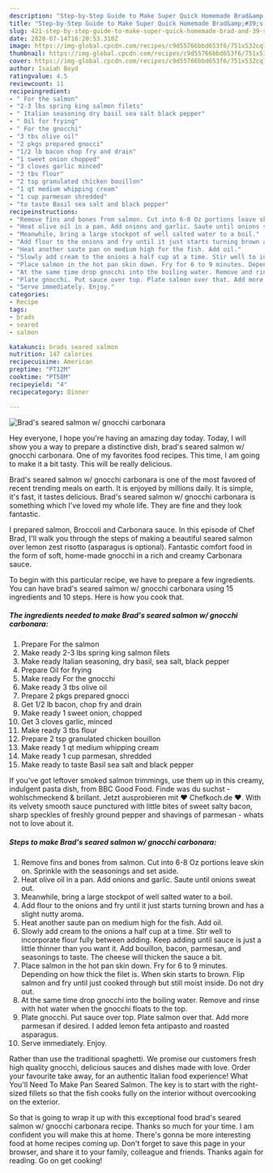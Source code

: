 ```yaml
---
description: "Step-by-Step Guide to Make Super Quick Homemade Brad&amp;#39;s seared salmon w/ gnocchi carbonara"
title: "Step-by-Step Guide to Make Super Quick Homemade Brad&amp;#39;s seared salmon w/ gnocchi carbonara"
slug: 421-step-by-step-guide-to-make-super-quick-homemade-brad-and-39-s-seared-salmon-w-gnocchi-carbonara
date: 2020-07-14T16:20:53.310Z
image: https://img-global.cpcdn.com/recipes/c9d55766bbd653f6/751x532cq70/brads-seared-salmon-w-gnocchi-carbonara-recipe-main-photo.jpg
thumbnail: https://img-global.cpcdn.com/recipes/c9d55766bbd653f6/751x532cq70/brads-seared-salmon-w-gnocchi-carbonara-recipe-main-photo.jpg
cover: https://img-global.cpcdn.com/recipes/c9d55766bbd653f6/751x532cq70/brads-seared-salmon-w-gnocchi-carbonara-recipe-main-photo.jpg
author: Isaiah Boyd
ratingvalue: 4.5
reviewcount: 11
recipeingredient:
- " For the salmon"
- "2-3 lbs spring king salmon filets"
- " Italian seasoning dry basil sea salt black pepper"
- " Oil for frying"
- " For the gnocchi"
- "3 tbs olive oil"
- "2 pkgs prepared gnocci"
- "1/2 lb bacon chop fry and drain"
- "1 sweet onion chopped"
- "3 cloves garlic minced"
- "3 tbs flour"
- "2 tsp granulated chicken bouillon"
- "1 qt medium whipping cream"
- "1 cup parmesan shredded"
- "to taste Basil sea salt and black pepper"
recipeinstructions:
- "Remove fins and bones from salmon. Cut into 6-8 Oz portions leave skin on. Sprinkle with the seasonings and set aside."
- "Heat olive oil in a pan. Add onions and garlic. Saute until onions sweat out."
- "Meanwhile, bring a large stockpot of well salted water to a boil."
- "Add flour to the onions and fry until it just starts turning brown and has a slight nutty aroma."
- "Heat another saute pan on medium high for the fish. Add oil."
- "Slowly add cream to the onions a half cup at a time. Stir well to incorporate flour fully between adding. Keep adding until sauce is just a little thinner than you want it. Add bouillon, bacon, parmesan, and seasonings to taste. The cheese will thicken the sauce a bit."
- "Place salmon in the hot pan skin down. Fry for 6 to 9 minutes. Depending on how thick the filet is. When skin starts to brown. Flip salmon and fry until just cooked through but still moist inside. Do not dry out."
- "At the same time drop gnocchi into the boiling water. Remove and rinse with hot water when the gnocchi floats to the top."
- "Plate gnocchi. Put sauce over top. Plate salmon over that. Add more parmesan if desired. I added lemon feta antipasto and roasted asparagus."
- "Serve immediately. Enjoy."
categories:
- Recipe
tags:
- brads
- seared
- salmon

katakunci: brads seared salmon 
nutrition: 147 calories
recipecuisine: American
preptime: "PT12M"
cooktime: "PT58M"
recipeyield: "4"
recipecategory: Dinner

---
```



![Brad&#39;s seared salmon w/ gnocchi carbonara](https://img-global.cpcdn.com/recipes/c9d55766bbd653f6/751x532cq70/brads-seared-salmon-w-gnocchi-carbonara-recipe-main-photo.jpg)

Hey everyone, I hope you're having an amazing day today. Today, I will show you a way to prepare a distinctive dish, brad&#39;s seared salmon w/ gnocchi carbonara. One of my favorites food recipes. This time, I am going to make it a bit tasty. This will be really delicious.

Brad&#39;s seared salmon w/ gnocchi carbonara is one of the most favored of recent trending meals on earth. It is enjoyed by millions daily. It is simple, it's fast, it tastes delicious. Brad&#39;s seared salmon w/ gnocchi carbonara is something which I've loved my whole life. They are fine and they look fantastic.

I prepared salmon, Broccoli and Carbonara sauce. In this episode of Chef Brad, I&#39;ll walk you through the steps of making a beautiful seared salmon over lemon zest risotto (asparagus is optional). Fantastic comfort food in the form of soft, home-made gnocchi in a rich and creamy Carbonara sauce.


To begin with this particular recipe, we have to prepare a few ingredients. You can have brad&#39;s seared salmon w/ gnocchi carbonara using 15 ingredients and 10 steps. Here is how you cook that.

<!--inarticleads1-->

##### The ingredients needed to make Brad&#39;s seared salmon w/ gnocchi carbonara:

1. Prepare  For the salmon
1. Make ready 2-3 lbs spring king salmon filets
1. Make ready  Italian seasoning, dry basil, sea salt, black pepper
1. Prepare  Oil for frying
1. Make ready  For the gnocchi
1. Make ready 3 tbs olive oil
1. Prepare 2 pkgs prepared gnocci
1. Get 1/2 lb bacon, chop fry and drain
1. Make ready 1 sweet onion, chopped
1. Get 3 cloves garlic, minced
1. Make ready 3 tbs flour
1. Prepare 2 tsp granulated chicken bouillon
1. Make ready 1 qt medium whipping cream
1. Make ready 1 cup parmesan, shredded
1. Make ready to taste Basil sea salt and black pepper


If you&#39;ve got leftover smoked salmon trimmings, use them up in this creamy, indulgent pasta dish, from BBC Good Food. Finde was du suchst - wohlschmeckend &amp; brillant. Jetzt ausprobieren mit ♥ Chefkoch.de ♥. With its velvety smooth sauce punctured with little bites of sweet salty bacon, sharp speckles of freshly ground pepper and shavings of parmesan - whats not to love about it. 

<!--inarticleads2-->

##### Steps to make Brad&#39;s seared salmon w/ gnocchi carbonara:

1. Remove fins and bones from salmon. Cut into 6-8 Oz portions leave skin on. Sprinkle with the seasonings and set aside.
1. Heat olive oil in a pan. Add onions and garlic. Saute until onions sweat out.
1. Meanwhile, bring a large stockpot of well salted water to a boil.
1. Add flour to the onions and fry until it just starts turning brown and has a slight nutty aroma.
1. Heat another saute pan on medium high for the fish. Add oil.
1. Slowly add cream to the onions a half cup at a time. Stir well to incorporate flour fully between adding. Keep adding until sauce is just a little thinner than you want it. Add bouillon, bacon, parmesan, and seasonings to taste. The cheese will thicken the sauce a bit.
1. Place salmon in the hot pan skin down. Fry for 6 to 9 minutes. Depending on how thick the filet is. When skin starts to brown. Flip salmon and fry until just cooked through but still moist inside. Do not dry out.
1. At the same time drop gnocchi into the boiling water. Remove and rinse with hot water when the gnocchi floats to the top.
1. Plate gnocchi. Put sauce over top. Plate salmon over that. Add more parmesan if desired. I added lemon feta antipasto and roasted asparagus.
1. Serve immediately. Enjoy.


Rather than use the traditional spaghetti. We promise our customers fresh high quality gnocchi, delicious sauces and dishes made with love. Order your favourite take away, for an authentic Italian food experience! What You&#39;ll Need To Make Pan Seared Salmon. The key is to start with the right-sized fillets so that the fish cooks fully on the interior without overcooking on the exterior. 

So that is going to wrap it up with this exceptional food brad&#39;s seared salmon w/ gnocchi carbonara recipe. Thanks so much for your time. I am confident you will make this at home. There's gonna be more interesting food at home recipes coming up. Don't forget to save this page in your browser, and share it to your family, colleague and friends. Thanks again for reading. Go on get cooking!
